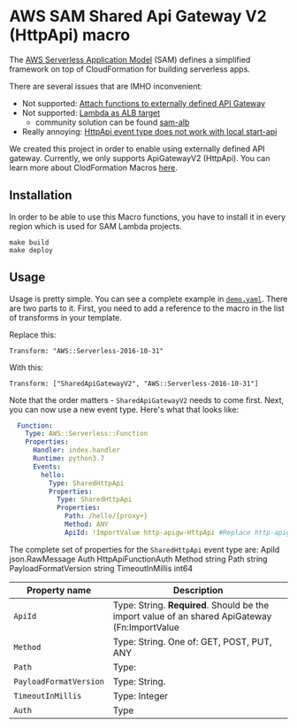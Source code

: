 # AWS SAM Shared Api Gateway V2 (HttpApi) macro

The [AWS Serverless Application Model][sam] (SAM) defines a simplified framework
on top of CloudFormation for building serverless apps.
 
There are several issues that are IMHO inconvenient:
* Not supported: [Attach functions to externally defined API Gateway][gh-issue-apgw]
* Not supported: [Lambda as ALB target][gh-issue-alb] 
    * community solution can be found [sam-alb][sam-alb]
* Really annoying: [HttpApi event type does not work with local start-api][gh-issue-start-local]

We created this project in order to enable using externally defined API gateway.
Currently, we only supports ApiGatewayV2 (HttpApi). 
You can learn more about ClodFormation Macros [here][macro].
  
## Installation
In order to be able to use this Macro functions, you have to install it in every region which is used for SAM Lambda
projects.
```shell script
make build
make deploy
```

## Usage

Usage is pretty simple. You can see a complete example in [`demo.yaml`](/demo.yaml).
There are two parts to it. First, you need to add a reference to the macro in
the list of transforms in your template. 

Replace this:

    Transform: "AWS::Serverless-2016-10-31"
    
With this:

    Transform: ["SharedApiGatewayV2", "AWS::Serverless-2016-10-31"]

Note that the order matters - `SharedApiGatewayV2` needs to come first. Next, you can now
use a new event type. Here's what that looks like:

```yaml
  Function:
    Type: AWS::Serverless::Function
    Properties:
      Handler: index.handler
      Runtime: python3.7
      Events:
        hello:
          Type: SharedHttpApi
          Properties:
            Type: SharedHttpApi
            Properties:
              Path: /hello/{proxy+}
              Method: ANY
              ApiId: !ImportValue http-apigw-HttpApi #Replace http-apigw-HttpApi with your own
```

The complete set of properties for the `SharedHttpApi` event type are:
ApiId                json.RawMessage
	Auth                 HttpApiFunctionAuth
	Method               string
	Path                 string
	PayloadFormatVersion string
	TimeoutInMillis      int64

| Property name | Description                                                  |
| ------------- | ------------------------------------------------------------ |
| `ApiId`       | Type: String. **Required**. Should be the import value of an shared ApiGateway (Fn:ImportValue |
| `Method`      | Type: String. One of: GET, POST, PUT, ANY |
| `Path`        | Type: |
| `PayloadFormatVersion`  | Type: String.  |
| `TimeoutInMillis` | Type: Integer |
| `Auth` | Type 


[sam]: https://github.com/awslabs/serverless-application-model
[gh-issue-alb]: https://github.com/awslabs/serverless-application-model/issues/721
[gh-issue-apgw]: https://github.com/awslabs/serverless-application-model/issues/149
[gh-issue-start-local]: https://github.com/awslabs/aws-sam-cli/issues/1641
[sam-alb]: https://github.com/glassechidna/sam-alb
[macro]: https://docs.aws.amazon.com/AWSCloudFormation/latest/UserGuide/template-macros.html

